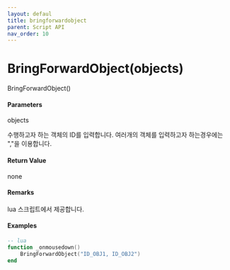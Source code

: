 ```yaml
---
layout: defaul
title: bringforwardobject
parent: Script API
nav_order: 10
---
```

# BringForwardObject\(objects\)

BringForwardObject\(\)

#### Parameters

objects

수행하고자 하는 객체의 ID를 입력합니다. 여러개의 객체를 입력하고자 하는경우에는 ","을 이용합니다.

#### Return Value

none

#### Remarks

lua 스크립트에서 제공합니다.

#### Examples



```lua
-- lua
function _onmousedown()
    BringForwardObject("ID_OBJ1, ID_OBJ2")
end
```









